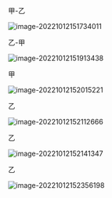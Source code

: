 甲-乙

![image-20221012151734011](https://cdn.jsdelivr.net/gh/acryan54/images@main/pic/202210121517174.png)

乙-甲

![image-20221012151913438](https://cdn.jsdelivr.net/gh/acryan54/images@main/pic/202210121519502.png)

甲

![image-20221012152015221](https://cdn.jsdelivr.net/gh/acryan54/images@main/pic/202210121520279.png)

乙

![image-20221012152112666](https://cdn.jsdelivr.net/gh/acryan54/images@main/pic/202210121521726.png)

乙

![image-20221012152141347](https://cdn.jsdelivr.net/gh/acryan54/images@main/pic/202210121521393.png)

乙

![image-20221012152356198](https://cdn.jsdelivr.net/gh/acryan54/images@main/pic/202210121523257.png)